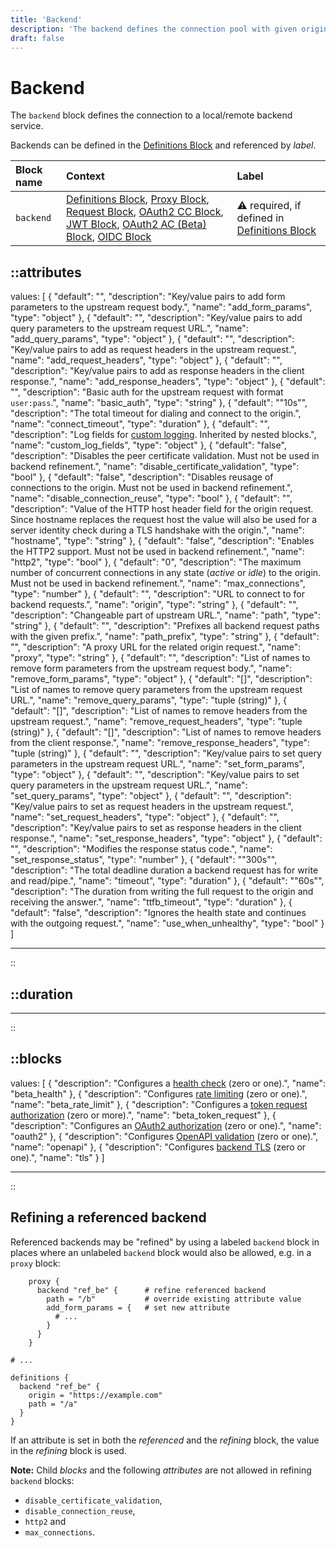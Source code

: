 ```yaml
---
title: 'Backend'
description: 'The backend defines the connection pool with given origin for outgoing connections.'
draft: false
---
```


# Backend

The `backend` block defines the connection to a local/remote backend service.

Backends can be defined in the [Definitions Block](/configuration/block/definitions) and referenced by _label_.

| Block name | Context                                                                                                                                                                                                                                                                                                                                             | Label                                                                                 |
|:-----------|:----------------------------------------------------------------------------------------------------------------------------------------------------------------------------------------------------------------------------------------------------------------------------------------------------------------------------------------------------|:--------------------------------------------------------------------------------------|
| `backend`  | [Definitions Block](/configuration/block/definitions), [Proxy Block](/configuration/block/proxy), [Request Block](/configuration/block/request), [OAuth2 CC Block](/configuration/block/oauth2req_auth), [JWT Block](/configuration/block/jwt), [OAuth2 AC (Beta) Block](/configuration/block/beta_oauth2), [OIDC Block](/configuration/block/oidc) | &#9888; required, if defined in [Definitions Block](/configuration/block/definitions) |

::attributes
---
values: [
  {
    "default": "",
    "description": "Key/value pairs to add form parameters to the upstream request body.",
    "name": "add_form_params",
    "type": "object"
  },
  {
    "default": "",
    "description": "Key/value pairs to add query parameters to the upstream request URL.",
    "name": "add_query_params",
    "type": "object"
  },
  {
    "default": "",
    "description": "Key/value pairs to add as request headers in the upstream request.",
    "name": "add_request_headers",
    "type": "object"
  },
  {
    "default": "",
    "description": "Key/value pairs to add as response headers in the client response.",
    "name": "add_response_headers",
    "type": "object"
  },
  {
    "default": "",
    "description": "Basic auth for the upstream request with format `user:pass`.",
    "name": "basic_auth",
    "type": "string"
  },
  {
    "default": "\"10s\"",
    "description": "The total timeout for dialing and connect to the origin.",
    "name": "connect_timeout",
    "type": "duration"
  },
  {
    "default": "",
    "description": "Log fields for [custom logging](/observation/logging#custom-logging). Inherited by nested blocks.",
    "name": "custom_log_fields",
    "type": "object"
  },
  {
    "default": "false",
    "description": "Disables the peer certificate validation. Must not be used in backend refinement.",
    "name": "disable_certificate_validation",
    "type": "bool"
  },
  {
    "default": "false",
    "description": "Disables reusage of connections to the origin. Must not be used in backend refinement.",
    "name": "disable_connection_reuse",
    "type": "bool"
  },
  {
    "default": "",
    "description": "Value of the HTTP host header field for the origin request. Since hostname replaces the request host the value will also be used for a server identity check during a TLS handshake with the origin.",
    "name": "hostname",
    "type": "string"
  },
  {
    "default": "false",
    "description": "Enables the HTTP2 support. Must not be used in backend refinement.",
    "name": "http2",
    "type": "bool"
  },
  {
    "default": "0",
    "description": "The maximum number of concurrent connections in any state (_active_ or _idle_) to the origin. Must not be used in backend refinement.",
    "name": "max_connections",
    "type": "number"
  },
  {
    "default": "",
    "description": "URL to connect to for backend requests.",
    "name": "origin",
    "type": "string"
  },
  {
    "default": "",
    "description": "Changeable part of upstream URL.",
    "name": "path",
    "type": "string"
  },
  {
    "default": "",
    "description": "Prefixes all backend request paths with the given prefix.",
    "name": "path_prefix",
    "type": "string"
  },
  {
    "default": "",
    "description": "A proxy URL for the related origin request.",
    "name": "proxy",
    "type": "string"
  },
  {
    "default": "",
    "description": "List of names to remove form parameters from the upstream request body.",
    "name": "remove_form_params",
    "type": "object"
  },
  {
    "default": "[]",
    "description": "List of names to remove query parameters from the upstream request URL.",
    "name": "remove_query_params",
    "type": "tuple (string)"
  },
  {
    "default": "[]",
    "description": "List of names to remove headers from the upstream request.",
    "name": "remove_request_headers",
    "type": "tuple (string)"
  },
  {
    "default": "[]",
    "description": "List of names to remove headers from the client response.",
    "name": "remove_response_headers",
    "type": "tuple (string)"
  },
  {
    "default": "",
    "description": "Key/value pairs to set query parameters in the upstream request URL.",
    "name": "set_form_params",
    "type": "object"
  },
  {
    "default": "",
    "description": "Key/value pairs to set query parameters in the upstream request URL.",
    "name": "set_query_params",
    "type": "object"
  },
  {
    "default": "",
    "description": "Key/value pairs to set as request headers in the upstream request.",
    "name": "set_request_headers",
    "type": "object"
  },
  {
    "default": "",
    "description": "Key/value pairs to set as response headers in the client response.",
    "name": "set_response_headers",
    "type": "object"
  },
  {
    "default": "",
    "description": "Modifies the response status code.",
    "name": "set_response_status",
    "type": "number"
  },
  {
    "default": "\"300s\"",
    "description": "The total deadline duration a backend request has for write and read/pipe.",
    "name": "timeout",
    "type": "duration"
  },
  {
    "default": "\"60s\"",
    "description": "The duration from writing the full request to the origin and receiving the answer.",
    "name": "ttfb_timeout",
    "type": "duration"
  },
  {
    "default": "false",
    "description": "Ignores the health state and continues with the outgoing request.",
    "name": "use_when_unhealthy",
    "type": "bool"
  }
]

---
::

::duration
---
---
::

::blocks
---
values: [
  {
    "description": "Configures a [health check](/configuration/block/health) (zero or one).",
    "name": "beta_health"
  },
  {
    "description": "Configures [rate limiting](/configuration/block/rate_limit) (zero or one).",
    "name": "beta_rate_limit"
  },
  {
    "description": "Configures a [token request authorization](/configuration/block/token_request) (zero or more).",
    "name": "beta_token_request"
  },
  {
    "description": "Configures an [OAuth2 authorization](/configuration/block/oauth2) (zero or one).",
    "name": "oauth2"
  },
  {
    "description": "Configures [OpenAPI validation](/configuration/block/openapi) (zero or one).",
    "name": "openapi"
  },
  {
    "description": "Configures [backend TLS](/configuration/block/backend_tls) (zero or one).",
    "name": "tls"
  }
]

---
::

## Refining a referenced backend

Referenced backends may be "refined" by using a labeled `backend` block in places where an unlabeled `backend` block would also be allowed, e.g. in a `proxy` block:

```hcl
    proxy {
      backend "ref_be" {      # refine referenced backend
        path = "/b"           # override existing attribute value
        add_form_params = {   # set new attribute
          # ...
        }
      }
    }

# ...

definitions {
  backend "ref_be" {
    origin = "https://example.com"
    path = "/a"
  }
}
```

If an attribute is set in both the _referenced_ and the _refining_ block, the value in the _refining_ block is used.

**Note:** Child _blocks_ and the following _attributes_ are not allowed in refining `backend` blocks:
* `disable_certificate_validation`,
* `disable_connection_reuse`,
* `http2` and
* `max_connections`.
